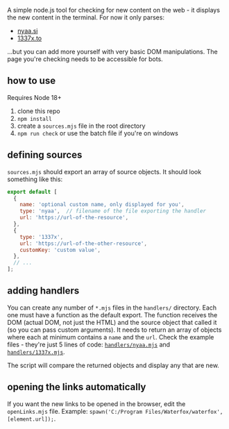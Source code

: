 A simple node.js tool for checking for new content on the web - it displays the new content in the terminal. For now it only parses:
- [nyaa.si](https://nyaa.si/)
- [1337x.to](https://1337x.to/)

...but you can add more yourself with very basic DOM manipulations. 
The page you're checking needs to be accessible for bots.

## how to use
Requires Node 18+
1. clone this repo
2. `npm install`
3. create a `sources.mjs` file in the root directory
4. `npm run check` or use the batch file if you're on windows

## defining sources
`sources.mjs` should export an array of source objects. It should look something like this:
```js
export default [
  {
    name: 'optional custom name, only displayed for you',
    type: 'nyaa',  // filename of the file exporting the handler
    url: 'https://url-of-the-resource',
  },
  {
    type: '1337x',
    url: 'https://url-of-the-other-resource',
    customKey: 'custom value',
  },
  // ...
];

```

## adding handlers
You can create any number of `*.mjs` files in the `handlers/` directory. Each one must have a function as the default export. The function receives the DOM (actual DOM, not just the HTML) and the source object that called it (so you can pass custom arguments). It needs to return an array of objects where each at minimum contains a `name` and the `url`. Check the example files - they're just 5 lines of code: [`handlers/nyaa.mjs`](https://github.com/weterynarzfred/curl-compare/blob/master/handlers/nyaa.mjs) and [`handlers/1337x.mjs`](https://github.com/weterynarzfred/curl-compare/blob/master/handlers/1337x.mjs).

The script will compare the returned objects and display any that are new.

## opening the links automatically
If you want the new links to be opened in the browser, edit the `openLinks.mjs` file. Example: `spawn('C:/Program Files/Waterfox/waterfox', [element.url]);`.